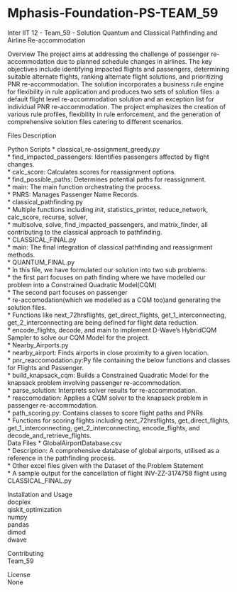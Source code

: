 # Mphasis-Foundation-PS-TEAM_59
 Inter IIT 12 - Team_59 - Solution
Quantum and Classical Pathfinding and Airline Re-accommodation

Overview
The project aims at addressing the challenge of passenger re-accommodation due to planned schedule changes in airlines. The key objectives include identifying impacted flights and passengers, determining suitable alternate flights, ranking alternate flight solutions, and prioritizing PNR re-accommodation. 
The solution incorporates a business rule engine for flexibility in rule application and produces two sets of solution files: a default flight level re-accommodation solution and an exception list for individual PNR re-accommodation. The project emphasizes the creation of various rule profiles, flexibility in rule enforcement, and the generation of comprehensive solution files catering to different scenarios.

Files Description

Python Scripts
    * classical_re-assignment_greedy.py    
    * find_impacted_passengers: Identifies passengers affected by flight changes.    
    * calc_score: Calculates scores for reassignment options.    
    * find_possible_paths: Determines potential paths for reassignment.    
    * main: The main function orchestrating the process.    
    * PNRS: Manages Passenger Name Records.    
    * classical_pathfinding.py    
    * Multiple functions including _init_, statistics_printer, reduce_network, calc_score, recurse, solver,     
    * multisolve, solve, find_impacted_passengers, and matrix_finder, all contributing to the classical approach to pathfinding.    
    * CLASSICAL_FINAL.py    
    * main: The final integration of classical pathfinding and reassignment methods.    
    * QUANTUM_FINAL.py    
    * In this file, we have formulated our solution into two sub problems:    
    * the first part focuses on path finding where we have modelled our problem into a Constrained Quadratic Model(CQM)    
    * The second part focuses on passenger     
    * re-accomodation(which we modelled as a CQM too)and generating the solution files.    
    * Functions like next_72hrsflights, get_direct_flights, get_1_interconnecting, get_2_interconnecting are being defined for flight data reduction.    
    * encode_flights, decode, and main to implement D-Wave’s HybridCQM Sampler to solve our CQM Model for the project.    
    * Nearby_Airports.py    
    * nearby_airport: Finds airports in close proximity to a given location.    
    * pnr_reaccomodation.py:Py file containing the below functions and classes for Flights and Passenger.    
    * build_knapsack_cqm: Builds a Constrained Quadratic Model for the knapsack problem involving passenger re-accommodation.    
    * parse_solution: Interprets solver results for re-accommodation.    
    * reaccomodation: Applies a CQM solver to the knapsack problem in passenger re-accommodation.    
    * path_scoring.py: Contains classes to score flight paths and PNRs    
    * Functions for scoring flights including next_72hrsflights, get_direct_flights, get_1_interconnecting, get_2_interconnecting, encode_flights, and decode_and_retrieve_flights.    
Data Files
    * GlobalAirportDatabase.csv    
    * Description: A comprehensive database of global airports, utilised as a reference in the pathfinding process.    
    * Other excel files given with the Dataset of the Problem Statement    
    * A sample output for the cancellation of flight INV-ZZ-3174758 flight using CLASSICAL_FINAL.py    
    
Installation and Usage    
docplex    
qiskit_optimization    
numpy    
pandas    
dimod    
dwave    

Contributing    
Team_59    

License    
None    